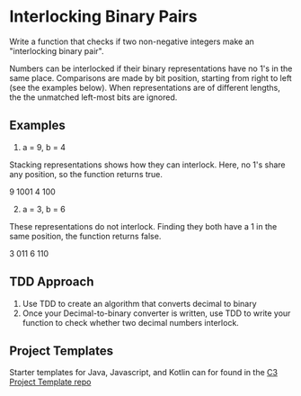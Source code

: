 # Interlocking Binary Pairs

Write a function that checks if two non-negative integers make an "interlocking binary pair".

Numbers can be interlocked if their binary representations have no 1's in the same place.
Comparisons are made by bit position, starting from right to left (see the examples below). When representations are of different lengths, the the unmatched left-most bits are ignored.

## Examples

1. a = 9, b = 4

Stacking representations shows how they can interlock. Here, no 1's share any position, so the function returns true.

9 1001 4 100

2. a = 3, b = 6

These representations do not interlock. Finding they both have a 1 in the same position, the function returns false.

3 011 6 110

## TDD Approach

1. Use TDD to create an algorithm that converts decimal to binary
2. Once your Decimal-to-binary converter is written, use TDD to write your function to check whether two decimal numbers interlock.


## Project Templates 

Starter templates for Java, Javascript, and Kotlin can for found in the [C3 Project Template repo](https://github.com/Ingage-Meetup/C3ProjectTemplate)
 


